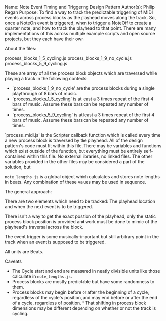 Name: Note Event Timing and Triggering Design Pattern
Author(s): Philip Regan
Purpose: 
To find a way to track the predictable triggering of MIDI events across process blocks as the playhead moves along the track. So, once a NoteOn event is triggered, when to trigger a NoteOff to create a quarter note, and how to track the playhead to that point. There are many implementations of this across multiple example scripts and open source projects, but they each have their own 

About the files:

process_blocks_1_5_cycling.js
process_blocks_1_9_no_cycle.js
process_blocks_5_9_cycling.js

These are array of all the process block objects which are traversed while playing a track in the following contexts:

* `process_blocks_1_9_no_cycle' are the process blocks during a single playthrough of 8 bars of music.
* `process_blocks_1_5_cycling' is at least a 3 times repeat of the first 4 bars of music. Assume these bars can be repeated any number of times.
* `process_blocks_5_9_cycling' is at least a 3 times repeat of the first 4 bars of music. Assume these bars can be repeated any number of times.

`process_midi.js' is the Scripter callback function which is called every time a new process block is traversed by the playhead. All of the design pattern's code must fit within this file. There may be variables and functions which exist outside of the function, but everything must be entirely self-contained within this file. No external libraries, no linked files. The other variables provided in the other files may be considered a part of the solution, but 

`note_lengths.js` is a global object which calculates and stores note lengths in beats. Any combination of these values may be used in sequence.

The general approach:

There are two elements which need to be tracked: The playhead location and when the next event is to be triggered. 

There isn't a way to get the exact position of the playhead, only the static process block position is provided and work must be done to mimic of the playhead's traversal across the block.

The event trigger is some musically-important but still arbitrary point in the track when an event is supposed to be triggered.

All units are Beats. 

Caveats
* The Cycle start and end are measured in neatly divisible units like those calculate in `note_lengths.js`. 
* Process blocks are mostly predictable but have some randomness to them. 
* Process blocks may begin before or after the beginning of a cycle, regardless of the cycle's position, and may end before or after the end of a cycle, regardless of position. * That shifting in process block dimensions may be different depending on whether or not the track is cycling.